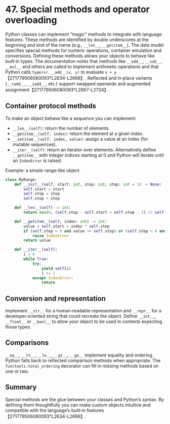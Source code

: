 # 47. Special methods and operator overloading

Python classes can implement “magic” methods to integrate with language
features.  These methods are identified by double underscores at the
beginning and end of the name (e.g., `__len__`, `__getitem__`).  The data
model specifies special methods for numeric operations, container emulation
and conversions.  Defining these methods allows your objects to behave like
built‑in types.  The documentation notes that methods like
`__add__`, `__sub__`, `__mul__` and others are called to implement
arithmetic operations and that Python calls `type(x).__add__(x, y)` to
evaluate `x + y`【271779506080093†L2634-L2666】.  Reflected and in‑place variants
(`__radd__`, `__iadd__`, etc.) support swapped operands and augmented
assignment【271779506080093†L2667-L2724】.

## Container protocol methods

To make an object behave like a sequence you can implement:

- `__len__(self)`: return the number of elements.
- `__getitem__(self, index)`: return the element at a given index.
- `__setitem__(self, index, value)`: assign a value at an index (for mutable
  sequences).
- `__iter__(self)`: return an iterator over elements.  Alternatively define
  `__getitem__` with integer indices starting at 0 and Python will iterate
  until an `IndexError` is raised.

Example: a simple range‑like object.

```python
class MyRange:
    def __init__(self, start: int, stop: int, step: int = 1) -> None:
        self.start = start
        self.stop = stop
        self.step = step

    def __len__(self) -> int:
        return max(0, (self.stop - self.start + self.step - 1) // self.step)

    def __getitem__(self, index: int) -> int:
        value = self.start + index * self.step
        if (self.step > 0 and value >= self.stop) or (self.step < 0 and value <= self.stop):
            raise IndexError
        return value

    def __iter__(self):
        i = 0
        while True:
            try:
                yield self[i]
                i += 1
            except IndexError:
                return
```

## Conversion and representation

Implement `__str__` for a human‑readable representation and `__repr__` for a
developer‑oriented string that could recreate the object.  Define
`__int__`, `__float__` or `__bool__` to allow your object to be used in
contexts expecting those types.

## Comparisons

`__eq__`, `__lt__`, `__le__`, `__gt__`, `__ge__` implement equality and
ordering.  Python falls back to reflected comparison methods when appropriate.
The `functools.total_ordering` decorator can fill in missing methods based on
one or two.

## Summary

Special methods are the glue between your classes and Python’s syntax.  By
defining them thoughtfully you can make custom objects intuitive and
compatible with the language’s built‑in features【271779506080093†L2634-L2666】.

